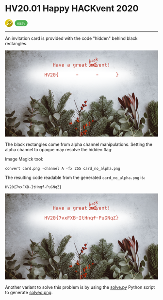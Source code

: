 # HV20.01 Happy HACKvent 2020

<img src="../_resources/05_forensic.png" style="height:1.8em;vertical-align:middle;">
<img src="../_resources/easy.png" style="height:1.8em;vertical-align:middle;">  

---

An invitation card is provided with the code "hidden" behind black rectangles. 

![card.png](card.png)

The black rectangles come from alpha channel manipulations. Setting the alpha channel to opaque may resolve the hidden flag:

Image Magick tool:

    convert card.png -channel A -fx 255 card_no_alpha.png

    
The resulting code readable from the generated `card_no_alpha.png` is:

    HV20{7vxFXB-ItHnqf-PuGNqZ}

![card_no_alpha.png](card_no_alpha.png)


Another variant to solve this problem is by using the [solve.py](solve.py) Python script to generate [solved.png](solved.png).

